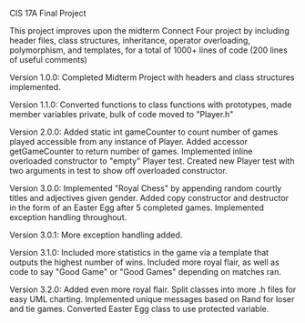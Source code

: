 CIS 17A Final Project

This project improves upon the midterm Connect Four project by including header files, class structures, inheritance, operator overloading, polymorphism, and templates, for a total of 1000+ lines of code (200 lines of useful comments)

Version 1.0.0: Completed Midterm Project with headers and class structures implemented.

Version 1.1.0: Converted functions to class functions with prototypes, made member variables private, bulk of code moved to "Player.h"

Version 2.0.0: Added static int gameCounter to count number of games played accessible from any instance of Player.
               Added accessor getGameCounter to return number of games.
               Implemented inline overloaded constructor to "empty" Player test.
               Created new Player test with two arguments in test to show off overloaded constructor.
              
Version 3.0.0: Implemented "Royal Chess" by appending random courtly titles and adjectives given gender.
               Added copy constructor and destructor in the form of an Easter Egg after 5 completed games.
               Implemented exception handling throughout.
               
Version 3.0.1: More exception handling added.

Version 3.1.0: Included more statistics in the game via a template that outputs the highest number of wins.
               Included more royal flair, as well as code to say "Good Game" or "Good Games" depending on matches ran.
               
Version 3.2.0: Added even more royal flair. Split classes into more .h files for easy UML charting. Implemented unique
               messages based on Rand for loser and tie games. Converted Easter Egg class to use protected variable.
